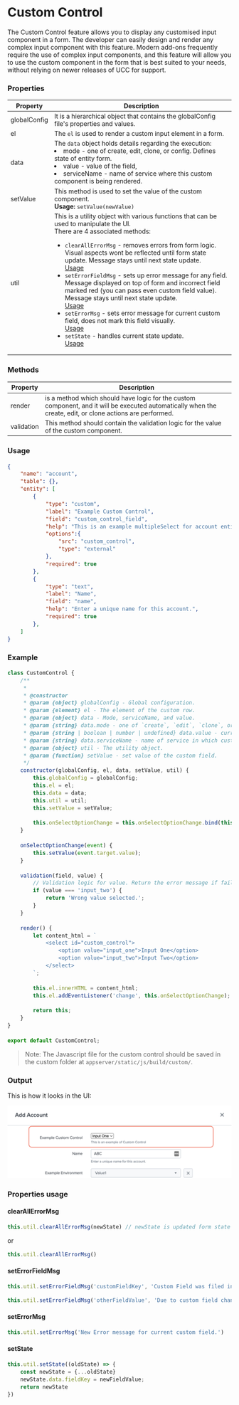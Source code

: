 # Custom Control

The Custom Control feature allows you to display any customised input component in a form. The developer can easily design and render any complex input component with this feature. Modern add-ons frequently require the use of complex input components, and this feature will allow you to use the custom component in the form that is best suited to your needs, without relying on newer releases of UCC for support.

### Properties

| Property     | Description                                                                                                                                                                                                                                                                                                                                                                                                                                                                                                                                                                                                                                                                                                  |
| ------------ | ------------------------------------------------------------------------------------------------------------------------------------------------------------------------------------------------------------------------------------------------------------------------------------------------------------------------------------------------------------------------------------------------------------------------------------------------------------------------------------------------------------------------------------------------------------------------------------------------------------------------------------------------------------------------------------------------------------ |
| globalConfig | It is a hierarchical object that contains the globalConfig file's properties and values.                                                                                                                                                                                                                                                                                                                                                                                                                                                                                                                                                                                                                     |
| el           | The `el` is used to render a custom input element in a form.                                                                                                                                                                                                                                                                                                                                                                                                                                                                                                                                                                                                                                                 |
| data         | The `data` object holds details regarding the execution: <li>mode - one of create, edit, clone, or config. Defines state of entity form.</li><li>value - value of the field,</li><li>serviceName - name of service where this custom component is being rendered.</li>                                                                                                                                                                                                                                                                                                                                                                                                                                       |
| setValue     | This method is used to set the value of the custom component. <br>**Usage:** `setValue(newValue)`                                                                                                                                                                                                                                                                                                                                                                                                                                                                                                                                                                                                            |
| util         | This is a utility object with various functions that can be used to manipulate the UI. <br>There are 4 associated methods: <ul><li>`clearAllErrorMsg` - removes errors from form logic. Visual aspects wont be reflected until form state update. Message stays until next state update.<br>[Usage](#clearallerrormsg)</li><li>`setErrorFieldMsg` - sets up error message for any field. Message displayed on top of form and incorrect field marked red (you can pass even custom field value). Message stays until next state update.<br>[Usage](#seterrorfieldmsg)</li><li>`setErrorMsg` - sets error message for current custom field, does not mark this field visually.<br>[Usage](#seterrormsg)</li><li>`setState` - handles current state update.<br> [Usage](#setstate)</li></ul> |

### Methods

| Property   | Description                                                                                                                                                |
| ---------- | ---------------------------------------------------------------------------------------------------------------------------------------------------------- |
| render     | is a method which should have logic for the custom component, and it will be executed automatically when the create, edit, or clone actions are performed. |
| validation | This method should contain the validation logic for the value of the custom component.                                                                     |

### Usage

```json
{
    "name": "account",
    "table": {},
    "entity": [
        {
            "type": "custom",
            "label": "Example Custom Control",
            "field": "custom_control_field",
            "help": "This is an example multipleSelect for account entity",
            "options":{
                "src": "custom_control",
                "type": "external"
            },
            "required": true
        },
        {
            "type": "text",
            "label": "Name",
            "field": "name",
            "help": "Enter a unique name for this account.",
            "required": true
        },
    ]
}
```

### Example

```js
class CustomControl {
    /**
     *
     * @constructor
     * @param {object} globalConfig - Global configuration.
     * @param {element} el - The element of the custom row.
     * @param {object} data - Mode, serviceName, and value.
     * @param {string} data.mode - one of `create`, `edit`, `clone`, or `config`
     * @param {string | boolean | number | undefined} data.value - current value of custom field
     * @param {string} data.serviceName - name of service in which custom field is rendered
     * @param {object} util - The utility object.
     * @param {function} setValue - set value of the custom field.
     */
    constructor(globalConfig, el, data, setValue, util) {
        this.globalConfig = globalConfig;
        this.el = el;
        this.data = data;
        this.util = util;
        this.setValue = setValue;
        
        this.onSelectOptionChange = this.onSelectOptionChange.bind(this);
    }

    onSelectOptionChange(event) {
        this.setValue(event.target.value);
    }

    validation(field, value) {
        // Validation logic for value. Return the error message if failed.
        if (value === 'input_two') {
            return 'Wrong value selected.';
        }
    }

    render() {
        let content_html = `
            <select id="custom_control">
                <option value="input_one">Input One</option>
                <option value="input_two">Input Two</option>
            </select>
        `;

        this.el.innerHTML = content_html;
        this.el.addEventListener('change', this.onSelectOptionChange);

        return this;
    }
}

export default CustomControl;
```

> Note: The Javascript file for the custom control should be saved in the custom folder at `appserver/static/js/build/custom/`.

### Output

This is how it looks in the UI:

![image](../../images/custom_ui_extensions/Custom_Control_Output.png)

### Properties usage

#### clearAllErrorMsg

```js
this.util.clearAllErrorMsg(newState) // newState is updated form state
```

or

```js
this.util.clearAllErrorMsg()
```

#### setErrorFieldMsg

```js
this.util.setErrorFieldMsg('customFieldKey', 'Custom Field was filed incorrectly')
```

```js
this.util.setErrorFieldMsg('otherFieldValue', 'Due to custom field changes, action on otherFieldValue is required')
```

#### setErrorMsg

```js
this.util.setErrorMsg('New Error message for current custom field.')
```

#### setState

```js
this.util.setState((oldState) => {
    const newState = {...oldState}
    newState.data.fieldKey = newFieldValue;
    return newState
})
```
